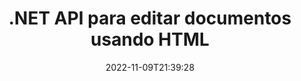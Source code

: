 ---
############################# Static ############################
layout: "product"
date: 2022-11-09T21:39:28
draft: false

product: "Editor"
product_tag: "editor"
platform: ".NET"
platform_tag: "net"

############################# Head ############################
head_title: "API del editor de documentos C# .NET | Editar Word Excel PowerPoint Web XML usando HTML"
head_description: "API del editor de documentos C# .NET para cargar formatos de archivo de Microsoft Word, Excel, PowerPoint, PDF, XML, web y texto en HTML, manipular y volver a convertir al formato original."

############################# Header ############################
title: ".NET API para editar documentos usando HTML"
description: "Desarrolle aplicaciones .NET, para integrar con el editor HTML, obtener documentos compatibles, editar y convertir al formato original."
button:
    enable: true

############################# SubMenu ############################
submenu:
    enable: true
    
    left:
        img_alt: "GroupDocs.Editor for .NET"
        image: "https://www.groupdocs.cloud/templates/groupdocs/images/product-logos/groupdocs-editor-net.png"
        product: "GroupDocs.Editor"
        platform: ".NET"

    middle:
        button:
            # button loop
            - link: "#overview"
              text: "Visión general"

            # button loop
            - link: "#features"
              text: "Características"

            # button loop
            - link: "#support"
              text: "Apoyo"

            # button loop
            - link: "https://products.groupdocs.app/editor"
              text: "Demo en vivo"

            # button loop
            - link: "https://purchase.groupdocs.com/pricing/editor/net"
              text: "Precios"

    right:
        link_download: "https://downloads.groupdocs.com/editor"
        link_learn: "https://docs.groupdocs.com/editor/net/"
        link_buy: "https://purchase.groupdocs.com"

############################# Overview ############################
overview:
    enable: true
    content: |
      GroupDocs.Editor para .NET API lo ayuda a crear aplicaciones C#, ASP.NET y otras aplicaciones .NET simples y fáciles de usar que se integran fácilmente con editores HTML populares (tanto de código abierto como de pago) para convertir, editar y manipular documentos de formatos de archivo populares. Nuestra API de .NET Editor le permite cargar documentos, convertirlos a HTML, enviar HTML a un editor de HTML externo y, una vez realizada la manipulación, guardar el HTML en su formato de archivo original. También puede obtener por separado los recursos adjuntos con cualquier documento. Funciona con todo tipo de documentos, como los de Microsoft Word, Excel, PowerPoint, PDF, XPS, OpenDocument, Text, Web, Email, e-Book y más.
    tabs:
      enable: true
      
      ## TAB ONE ##
      tab_one:
        description: |
          A continuación se muestra una descripción general de GroupDocs.Editor para .NET:
      
        left:
          enable: true
          icon: "fab fa-html5"
          title: "Manipular usando HTML"
          content: |
            * Cargar documento admitido
            * Editar contenido usando HTML
            * Editar estilos relacionados
            * Convertir a formato original
      
      ## TAB TWO ##
      tab_two:
        description: |
          GroupDocs.Editor para .NET admite los siguientes [formatos de archivo] (https://docs.groupdocs.com/editor/java/supported-document-formats/)

        left:
          enable: true
          table:
            # table loop
            - title: "Microsoft Office"
              content: |
                * **Microsoft Word**: DOC, DOCX, DOCM, DOT, DOTM, DOTX, FlatOPC, WordML, RTF
                * **Microsoft Excel**: XLS, XLSX, XLSM, XLT, XLTX, XLTM, XLSB, XLAM, CSV, TSV, SXC, SpreadsheetML, DIF, DSV
                * **Microsoft PowerPoint**: PPT, PPTX, PPTM, PPS, PPSX, PPSM, POT, POTX, POTM

        right:
          enable: true
          table:
            # table loop
            - title: "Otras familias de formatos"
              content: |
                * **Formatos de documentos abiertos**: ODT, OTT, ODS, FODS, ODP, OTP
                * **Formatos de diseño fijo**: PDF, XPS
                * **formatos web**: HTML, MHTML, CHM, XML, TXT
                * **formatos web**: MOBI, AZW3, ePub

      ## TAB THREE ##
      tab_three:
        description: |
          GroupDocs.Editor para .NET es compatible con los siguientes sistemas operativos, marcos y administradores de paquetes:
        
        left:
          enable: true
          table:
            # table loop
            - icon: "fab fa-windows"
              title: "Sistemas operativos"
              content: |
                * Microsoft Windows Desktop
                * Microsoft Windows Server
                * Microsoft Windows Azure
                * Linux

            # table loop
            - icon: "fas fa-code"
              title: "Marcos compatibles"
              content: |
                * .NET Framework 4.6.1+
                * .NET Standard 2.0+
                * .NET 6+
                * Mono Framework 1.2+

        right:
          enable: true
          table:
            # table loop
            - icon: "fas fa-box"
              title: "Administradores de paquetes"
              content: |
                * NuGet

            # table loop
            - icon: "fas fa-tools"
              title: "Entornos de desarrollo"
              content: |
                * Microsoft Visual Studio
                * Xamarin.Android
                * Xamarin.IOS
                * Xamarin.Mac
                * MonoDevelop

############################# Features ############################
features:
    enable: true
    title: "Funciones de GroupDocs.Editor para .NET"

    feature:
      # feature loop
      - icon: "fas fa-copy"
        content: "Fácil integración con cualquier editor de HTML"

      # feature loop
      - icon: "fas fa-eye"
        content: "Convertir documento a HTML DOM"

      # feature loop
      - icon: "fas fa-bolt"
        content: "Obtener contenido HTML del flujo de documentos"
      
      # feature loop
      - icon: "fas fa-file-powerpoint"
        content: "Obtenga contenido HTML y sus recursos integrados"

      # feature loop
      - icon: "fas fa-code"
        content: "Obtener contenido de etiqueta de cuerpo HTML del documento"

      # feature loop
      - icon: "fas fa-cloud"
        content: "Obtener hojas de estilo CSS de documento HTML"

      # feature loop
      - icon: "fas fa-remove-format"
        content: "Atraviese contenido HTML y guarde sus recursos"

      # feature loop
      - icon: "fas fa-comment-slash"
        content: "Obtenga HTML DOM del contenido de la cadena y conviértalo en documento"

      # feature loop
      - icon: "fas fa-location-arrow"
        content: "HTML DOM junto con conversión de recursos"

      # feature loop
      - icon: "fas fa-border-all"
        content: "Editar documentos de varios formatos en HTML"

      # feature loop
      - icon: "fas fa-wrench"
        content: "Conversión precisa"

      # feature loop
      - icon: "fas fa-columns"
        content: "Aplicar protección de lectura y/o escritura al documento resultante"

      # feature loop
      - icon: "fas fa-file-word"
        content: "Paginar documentos de procesamiento de textos y editarlos en cualquier editor WYSIWYG"

      # feature loop
      - icon: "fas fa-envelope"
        content: "Base de datos (DB) e interfaz de usuario (UI) Agnóstico"

      # feature loop
      - icon: "fas fa-print"
        content: "Potentes funciones de procesamiento XML"

      # feature loop
      - icon: "fas fa-file-archive"
        content: "Recuperar OTF (fuentes de tipo abierto) de los documentos de entrada y exportar al documento resultante"

      # feature loop
      - icon: "fas fa-lock"
        content: "Procesar imágenes ráster y vectoriales internamente dentro de los formatos de documentos de entrada admitidos"

      # feature loop
      - icon: "fas fa-file-code"
        content: "Inserte el contenido de la hoja de trabajo editada en la hoja de cálculo original en la posición deseada"
      
      # feature loop
      - icon: "fas fa-fill-drip"
        content: "Edite diapositivas e insértelas en la hoja de cálculo resultante"

      # feature loop
      - icon: "fas fa-file-excel"
        content: "Incrustar fuentes en el documento de procesamiento de texto resultante al guardar"

    more_feature:
      # more_feature_loop
      - title: "Conversión precisa hacia y desde HTML DOM"
        content: |
          GroupDocs.Editor para la API de .NET permite que sus aplicaciones de .NET obtengan un documento de formato compatible y lo conviertan en un modelo de objeto de documento (DOM) HTML junto con la extracción de recursos adjuntos, como CSS. A continuación, puede realizar las modificaciones en el HTML utilizando su editor de HTML favorito. Una vez que haya terminado con la edición, GroupDocs.Editor para .NET API le permite convertir con precisión este DOM HTML al archivo original.

          ```cs
          // Create Editor class by loading an input document
          Editor editor = new Editor("Sample.docx");

          // Open document for edit and obtain EditableDocument
          EditableDocument original = editor.Edit();

          // Obtain all-embedded HTML from it
          string allEmbeddedInside = original.GetEmbeddedHtml();

          // If necessary, obtain pure HTML-markup, CSS, images and other resources in separate form

          // Whole HTML-markup, without any resources
          string completeHtmlMarkup = original.GetContent();

          // Only HTML->BODY content, useful for most of WYSIWYG-editors
          string onlyInnerBody = original.GetBodyContent();

          // All CSS stylesheets
          var stylesheets = original.Css;

          // All images, including raster and vector, but without CSS gradients
          var images = original.Images;

          // All font resources
          var fonts = original.Fonts;

          // finally, send this content to your WYSIWYG HTML-editor
          ```
      # more_feature_loop
      - title: "Cargar y extraer recursos externos"
        content: "GroupDocs.Editor para .NET API es capaz de recuperar los recursos externos adjuntos a los documentos admitidos, como imágenes, fuentes, CSS y más. Los recursos obtenidos se pueden cargar, recorrer y guardar por separado del documento HTML resultante. Esto le brinda una salida más fácil de administrar."

      # more_feature_loop
      - title: "Aplicar efectos de texto en formatos de archivo de procesamiento de texto"
        content: "La API del editor de documentos de GroupDocs permite agregar efectos de texto complejos (sombra, efecto 3D, contorno, brillo, grabado, realce) mientras trabaja con formatos de procesamiento de documentos de Microsoft Word compatibles. Esta característica está habilitada automáticamente y se puede observar cuando se procesa el documento con tales efectos de texto."

      # more_feature_loop
      - title: "Potentes funciones de manipulación de XML"
        content: |
          Usando GroupDocs.Editor para .NET API puede abrir, ver y editar documentos XML. Nuestra API de edición ofrece soporte especial y reconocimiento de etiquetas XML, atributos junto con sus valores, declaraciones XML, secciones CDATA, definiciones DOCTYPE y otras entidades específicas de XML. Puede personalizar la configuración de fuente y color para cada entidad distinta en la estructura XML.  

          La función XML Converter es lo suficientemente inteligente como para mostrar errores en el archivo XML y cómo solucionarlos. El mecanismo de reconocimiento de URI y correo electrónico escanea los atributos XML y representa los URI y las direcciones de correo electrónico detectados dentro de la etiqueta A como enlaces para que puedan editarse como enlace, no como texto dentro del archivo HTML resultante.

############################# Support ############################
support:
    enable: true

############################# Solutions ############################
solutions:
    enable: true
    title: "GroupDocs.Editor ofrece API de edición de documentos para otros entornos de desarrollo populares"

    solution:
        # solution loop
        - img_alt: "GroupDocs.Editor for Java"
          image: "https://www.groupdocs.cloud/templates/groupdocs/images/product-logos/groupdocs-editor-java.png"
          product: "GroupDocs.Editor"
          platform: "Java"
          link: "/editor/java/"

############################# Back to top ###############################
back_to_top:
  enable: true
---